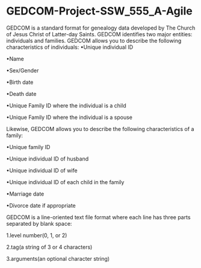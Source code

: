 # GEDCOM-Project-SSW_555_A-Agile
GEDCOM is a standard format for genealogy data developed by The Church of Jesus Christ of Latter-day Saints. 
GEDCOM identifies two major entities: individuals and families. GEDCOM allows you to describe the following characteristics of individuals:
•Unique individual ID

•Name

•Sex/Gender

•Birth date

•Death date

•Unique Family ID where the individual is a child

•Unique Family ID where the individual is a spouse 

Likewise, GEDCOM allows you to describe the following characteristics of a family:

•Unique family ID

•Unique individual ID of husband

•Unique individual ID of wife

•Unique individual ID of each child in the family

•Marriage date

•Divorce date if appropriate 

GEDCOM is a line-oriented text file format where each line has three parts separated by blank space:

1.level number(0, 1, or 2) 

2.tag(a string of 3 or 4 characters) 

3.arguments(an optional character string)
